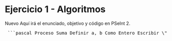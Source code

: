 # Ejercicio 1 - Algoritmos

Nuevo Aquí irá el enunciado, objetivo y código en PSeInt 2.

<pre> ```pascal Proceso Suma Definir a, b Como Entero Escribir \"Ingrese dos números\" Leer a, b Escribir \"La suma es: \", a + b FinProceso ``` </pre>

